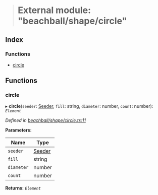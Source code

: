> # External module: "beachball/shape/circle"

## Index

### Functions

* [circle](_beachball_shape_circle_.md#circle)

## Functions

###  circle

▸ **circle**(`seeder`: [Seeder](_beachball_types_.md#seeder), `fill`: string, `diameter`: number, `count`: number): *`Element`*

*Defined in [beachball/shape/circle.ts:11](https://github.com/polkadot-js/ui/blob/1b81868/packages/react-identicon/src/beachball/shape/circle.ts#L11)*

**Parameters:**

Name | Type |
------ | ------ |
`seeder` | [Seeder](_beachball_types_.md#seeder) |
`fill` | string |
`diameter` | number |
`count` | number |

**Returns:** *`Element`*